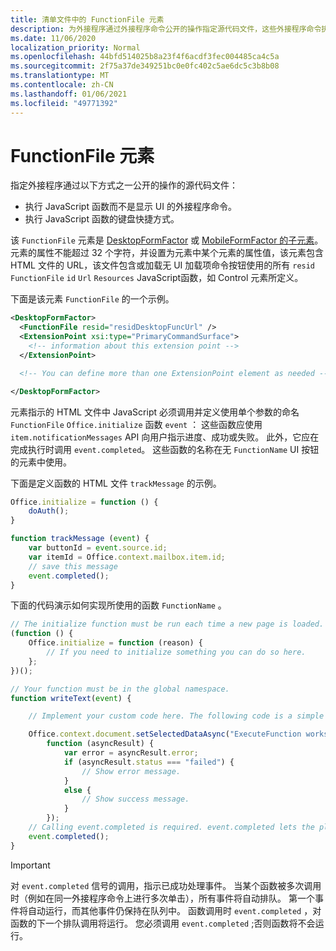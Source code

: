 ```yaml
---
title: 清单文件中的 FunctionFile 元素
description: 为外接程序通过外接程序命令公开的操作指定源代码文件，这些外接程序命令执行 JavaScript 函数，而不显示 UI。
ms.date: 11/06/2020
localization_priority: Normal
ms.openlocfilehash: 44bfd514025b8a23f4f6acdf3fec004485ca4c5a
ms.sourcegitcommit: 2f75a37de349251bc0e0fc402c5ae6dc5c3b8b08
ms.translationtype: MT
ms.contentlocale: zh-CN
ms.lasthandoff: 01/06/2021
ms.locfileid: "49771392"
---
```

# <a name="functionfile-element"></a>FunctionFile 元素

指定外接程序通过以下方式之一公开的操作的源代码文件：

* 执行 JavaScript 函数而不是显示 UI 的外接程序命令。
* 执行 JavaScript 函数的键盘快捷方式。

该 `FunctionFile` 元素是 [DesktopFormFactor](desktopformfactor.md) 或 [MobileFormFactor 的子元素](mobileformfactor.md)。 元素的属性不能超过 32 个字符，并设置为元素中某个元素的属性值，该元素包含 HTML 文件的 URL，该文件包含或加载无 UI 加载项命令按钮使用的所有 `resid` `FunctionFile` `id` `Url` `Resources` JavaScript[](control.md)函数，如 Control 元素所定义。

下面是该元素 `FunctionFile` 的一个示例。

```XML
<DesktopFormFactor>
  <FunctionFile resid="residDesktopFuncUrl" />
  <ExtensionPoint xsi:type="PrimaryCommandSurface">
    <!-- information about this extension point -->
  </ExtensionPoint>

  <!-- You can define more than one ExtensionPoint element as needed -->

</DesktopFormFactor>
```

元素指示的 HTML 文件中 JavaScript 必须调用并定义使用单个参数的命名 `FunctionFile` `Office.initialize` 函数 `event` ： 这些函数应使用 `item.notificationMessages` API 向用户指示进度、成功或失败。 此外，它应在完成执行时调用 `event.completed`。 这些函数的名称在无 `FunctionName` UI 按钮的元素中使用。

下面是定义函数的 HTML 文件 `trackMessage` 的示例。

```js
Office.initialize = function () {
    doAuth();
}

function trackMessage (event) {
    var buttonId = event.source.id;    
    var itemId = Office.context.mailbox.item.id;
    // save this message
    event.completed();
}
```

下面的代码演示如何实现所使用的函数 `FunctionName` 。

```js
// The initialize function must be run each time a new page is loaded.
(function () {
    Office.initialize = function (reason) {
        // If you need to initialize something you can do so here.
    };
})();

// Your function must be in the global namespace.
function writeText(event) {

    // Implement your custom code here. The following code is a simple example.

    Office.context.document.setSelectedDataAsync("ExecuteFunction works. Button ID=" + event.source.id,
        function (asyncResult) {
            var error = asyncResult.error;
            if (asyncResult.status === "failed") {
                // Show error message.
            }
            else {
                // Show success message.
            }
        });
    // Calling event.completed is required. event.completed lets the platform know that processing has completed.
    event.completed();
}
```

> [!IMPORTANT]
> 对 `event.completed` 信号的调用，指示已成功处理事件。 当某个函数被多次调用时（例如在同一外接程序命令上进行多次单击），所有事件将自动排队。 第一个事件将自动运行，而其他事件仍保持在队列中。 函数调用时 `event.completed` ，对函数的下一个排队调用将运行。 您必须调用 `event.completed` ;否则函数将不会运行。
